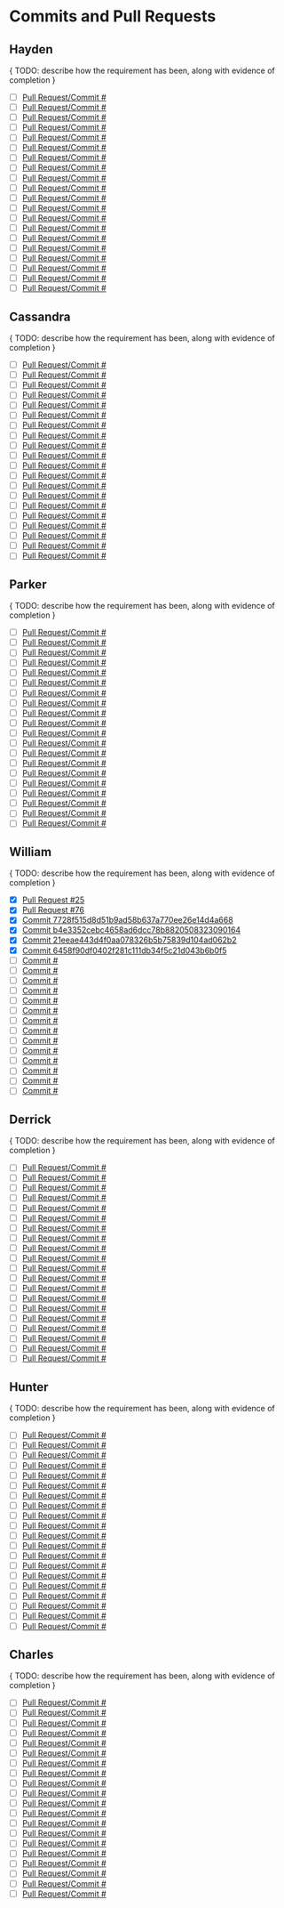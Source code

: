 # Commits and Pull Requests

## Hayden

{ TODO: describe how the requirement has been, along with evidence of completion }

- [ ] [Pull Request/Commit #]()
- [ ] [Pull Request/Commit #]()
- [ ] [Pull Request/Commit #]()
- [ ] [Pull Request/Commit #]()
- [ ] [Pull Request/Commit #]()
- [ ] [Pull Request/Commit #]()
- [ ] [Pull Request/Commit #]()
- [ ] [Pull Request/Commit #]()
- [ ] [Pull Request/Commit #]()
- [ ] [Pull Request/Commit #]()
- [ ] [Pull Request/Commit #]()
- [ ] [Pull Request/Commit #]()
- [ ] [Pull Request/Commit #]()
- [ ] [Pull Request/Commit #]()
- [ ] [Pull Request/Commit #]()
- [ ] [Pull Request/Commit #]()
- [ ] [Pull Request/Commit #]()
- [ ] [Pull Request/Commit #]()
- [ ] [Pull Request/Commit #]()
- [ ] [Pull Request/Commit #]()

## Cassandra

{ TODO: describe how the requirement has been, along with evidence of completion }

- [ ] [Pull Request/Commit #]()
- [ ] [Pull Request/Commit #]()
- [ ] [Pull Request/Commit #]()
- [ ] [Pull Request/Commit #]()
- [ ] [Pull Request/Commit #]()
- [ ] [Pull Request/Commit #]()
- [ ] [Pull Request/Commit #]()
- [ ] [Pull Request/Commit #]()
- [ ] [Pull Request/Commit #]()
- [ ] [Pull Request/Commit #]()
- [ ] [Pull Request/Commit #]()
- [ ] [Pull Request/Commit #]()
- [ ] [Pull Request/Commit #]()
- [ ] [Pull Request/Commit #]()
- [ ] [Pull Request/Commit #]()
- [ ] [Pull Request/Commit #]()
- [ ] [Pull Request/Commit #]()
- [ ] [Pull Request/Commit #]()
- [ ] [Pull Request/Commit #]()
- [ ] [Pull Request/Commit #]()

## Parker

{ TODO: describe how the requirement has been, along with evidence of completion }

- [ ] [Pull Request/Commit #]()
- [ ] [Pull Request/Commit #]()
- [ ] [Pull Request/Commit #]()
- [ ] [Pull Request/Commit #]()
- [ ] [Pull Request/Commit #]()
- [ ] [Pull Request/Commit #]()
- [ ] [Pull Request/Commit #]()
- [ ] [Pull Request/Commit #]()
- [ ] [Pull Request/Commit #]()
- [ ] [Pull Request/Commit #]()
- [ ] [Pull Request/Commit #]()
- [ ] [Pull Request/Commit #]()
- [ ] [Pull Request/Commit #]()
- [ ] [Pull Request/Commit #]()
- [ ] [Pull Request/Commit #]()
- [ ] [Pull Request/Commit #]()
- [ ] [Pull Request/Commit #]()
- [ ] [Pull Request/Commit #]()
- [ ] [Pull Request/Commit #]()
- [ ] [Pull Request/Commit #]()

## William

{ TODO: describe how the requirement has been, along with evidence of completion }

- [X] [Pull Request #25](https://github.com/DryCreations/pdfproject/pull/25)
- [X] [Pull Request #76](https://github.com/DryCreations/pdfproject/pull/76)
- [X] [Commit 7728f515d8d51b9ad58b637a770ee26e14d4a668](https://github.com/DryCreations/pdfproject/pull/25/commits/7728f515d8d51b9ad58b637a770ee26e14d4a668)
- [X] [Commit b4e3352cebc4658ad6dcc78b8820508323090164](https://github.com/DryCreations/pdfproject/pull/76/commits/b4e3352cebc4658ad6dcc78b8820508323090164)
- [X] [Commit 21eeae443d4f0aa078326b5b75839d104ad062b2](https://github.com/DryCreations/pdfproject/pull/25/commits/21eeae443d4f0aa078326b5b75839d104ad062b2)
- [X] [Commit 6458f90df0402f281c111db34f5c21d043b6b0f5](https://github.com/DryCreations/pdfproject/pull/9/commits/6458f90df0402f281c111db34f5c21d043b6b0f5)
- [ ] [Commit #]()
- [ ] [Commit #]()
- [ ] [Commit #]()
- [ ] [Commit #]()
- [ ] [Commit #]()
- [ ] [Commit #]()
- [ ] [Commit #]()
- [ ] [Commit #]()
- [ ] [Commit #]()
- [ ] [Commit #]()
- [ ] [Commit #]()
- [ ] [Commit #]()
- [ ] [Commit #]()
- [ ] [Commit #]()

## Derrick

{ TODO: describe how the requirement has been, along with evidence of completion }

- [ ] [Pull Request/Commit #]()
- [ ] [Pull Request/Commit #]()
- [ ] [Pull Request/Commit #]()
- [ ] [Pull Request/Commit #]()
- [ ] [Pull Request/Commit #]()
- [ ] [Pull Request/Commit #]()
- [ ] [Pull Request/Commit #]()
- [ ] [Pull Request/Commit #]()
- [ ] [Pull Request/Commit #]()
- [ ] [Pull Request/Commit #]()
- [ ] [Pull Request/Commit #]()
- [ ] [Pull Request/Commit #]()
- [ ] [Pull Request/Commit #]()
- [ ] [Pull Request/Commit #]()
- [ ] [Pull Request/Commit #]()
- [ ] [Pull Request/Commit #]()
- [ ] [Pull Request/Commit #]()
- [ ] [Pull Request/Commit #]()
- [ ] [Pull Request/Commit #]()
- [ ] [Pull Request/Commit #]()

## Hunter

{ TODO: describe how the requirement has been, along with evidence of completion }

- [ ] [Pull Request/Commit #]()
- [ ] [Pull Request/Commit #]()
- [ ] [Pull Request/Commit #]()
- [ ] [Pull Request/Commit #]()
- [ ] [Pull Request/Commit #]()
- [ ] [Pull Request/Commit #]()
- [ ] [Pull Request/Commit #]()
- [ ] [Pull Request/Commit #]()
- [ ] [Pull Request/Commit #]()
- [ ] [Pull Request/Commit #]()
- [ ] [Pull Request/Commit #]()
- [ ] [Pull Request/Commit #]()
- [ ] [Pull Request/Commit #]()
- [ ] [Pull Request/Commit #]()
- [ ] [Pull Request/Commit #]()
- [ ] [Pull Request/Commit #]()
- [ ] [Pull Request/Commit #]()
- [ ] [Pull Request/Commit #]()
- [ ] [Pull Request/Commit #]()
- [ ] [Pull Request/Commit #]()

## Charles

{ TODO: describe how the requirement has been, along with evidence of completion }

- [ ] [Pull Request/Commit #]()
- [ ] [Pull Request/Commit #]()
- [ ] [Pull Request/Commit #]()
- [ ] [Pull Request/Commit #]()
- [ ] [Pull Request/Commit #]()
- [ ] [Pull Request/Commit #]()
- [ ] [Pull Request/Commit #]()
- [ ] [Pull Request/Commit #]()
- [ ] [Pull Request/Commit #]()
- [ ] [Pull Request/Commit #]()
- [ ] [Pull Request/Commit #]()
- [ ] [Pull Request/Commit #]()
- [ ] [Pull Request/Commit #]()
- [ ] [Pull Request/Commit #]()
- [ ] [Pull Request/Commit #]()
- [ ] [Pull Request/Commit #]()
- [ ] [Pull Request/Commit #]()
- [ ] [Pull Request/Commit #]()
- [ ] [Pull Request/Commit #]()
- [ ] [Pull Request/Commit #]()
